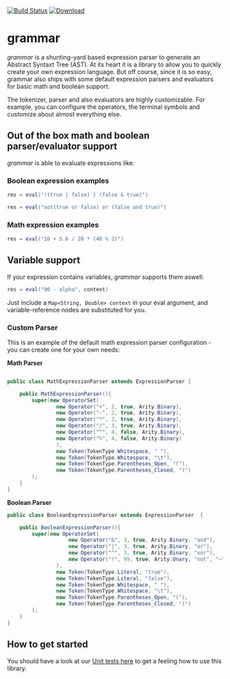 [![Build Status](https://travis-ci.org/ElderByte-/grammar.svg?branch=master)](https://travis-ci.org/ElderByte-/grammar) [![Download](https://api.bintray.com/packages/elderbyte/maven/grammar-core/images/download.svg) ](https://bintray.com/elderbyte/maven/grammar-core/_latestVersion) 

# grammar

_grammar_ is a shunting-yard based expression parser to generate an Abstract Syntaxt Tree (AST). At its heart it is a library to allow you to quickly create your own expression language. But off course, since it is so easy, grammar also ships with some default expression parsers and evaluators for basic math and boolean support. 

The tokenizer, parser and also evaluators are highly customizable. For example, you can configure the operators, the terminal symbols and customize about almost everything else.


## Out of the box math and boolean parser/evaluator support

_grammar_ is able to evaluate expressions like:

### Boolean expression examples
```java
res = eval("!(true | false) | (false & true)")
```
```java
res = eval("not(true or false) or (false and true)")
```

### Math expression examples
```java
res = eval("10 + 5.6 / 20 * (40 % 2)")
```

## Variable support
If your expression contains variables, _grammar_ supports them aswell:
```java
res = eval("90 - alpha", context)
```
Just include a `Map<String, Double> context` in your eval argument, and variable-reference nodes are substituted for you.



### Custom Parser

This is an example of the default math expression parser configuration - you can create one for your own needs:

**Math Parser**
```java

public class MathExpressionParser extends ExpressionParser {

    public MathExpressionParser(){
        super(new OperatorSet(
                new Operator("+", 2, true, Arity.Binary),
                new Operator("-", 2, true, Arity.Binary),
                new Operator("*", 3, true, Arity.Binary),
                new Operator("/", 3, true, Arity.Binary),
                new Operator("^", 4, false, Arity.Binary),
                new Operator("%", 4, false, Arity.Binary)
                ),
                new Token(TokenType.Whitespace, " "),
                new Token(TokenType.Whitespace, "\t"),
                new Token(TokenType.Parentheses_Open, "("),
                new Token(TokenType.Parentheses_Closed, ")")
        );
    }
}

```

**Boolean Parser**
```java
public class BooleanExpressionParser extends ExpressionParser  {

    public BooleanExpressionParser(){
        super(new OperatorSet(
                    new Operator("&", 3, true, Arity.Binary, "and"),
                    new Operator("|", 3, true, Arity.Binary, "or"),
                    new Operator("^", 3, true, Arity.Binary, "xor"),
                    new Operator("!", 99, true, Arity.Unary, "not", "~")
                ),
                new Token(TokenType.Literal, "true"),
                new Token(TokenType.Literal, "false"),
                new Token(TokenType.Whitespace, " "),
                new Token(TokenType.Whitespace, "\t"),
                new Token(TokenType.Parentheses_Open, "("),
                new Token(TokenType.Parentheses_Closed, ")")
        );
    }
}
```

## How to get started

You should have a look at our [Unit tests here](https://github.com/ElderByte-/grammar/tree/master/grammar-core/src/test/java/com/elderbyte/grammar) to get a feeling how to use this library.
